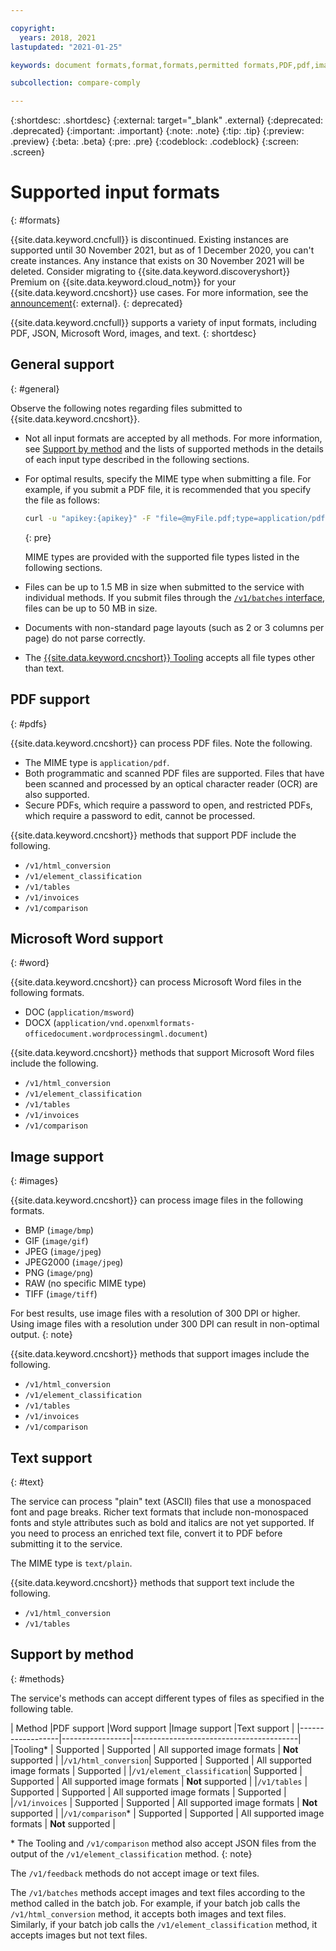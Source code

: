 ```yaml
---

copyright:
  years: 2018, 2021
lastupdated: "2021-01-25"

keywords: document formats,format,formats,permitted formats,PDF,pdf,image,images,text,Word

subcollection: compare-comply

---
```


{:shortdesc: .shortdesc}
{:external: target="_blank" .external}
{:deprecated: .deprecated}
{:important: .important}
{:note: .note}
{:tip: .tip}
{:preview: .preview}
{:beta: .beta}
{:pre: .pre}
{:codeblock: .codeblock}
{:screen: .screen}

# Supported input formats
{: #formats}

{{site.data.keyword.cncfull}} is discontinued. Existing instances are supported until 30 November 2021, but as of 1 December 2020, you can't create instances. Any instance that exists on 30 November 2021 will be deleted. Consider migrating to {{site.data.keyword.discoveryshort}} Premium on {{site.data.keyword.cloud_notm}} for your {{site.data.keyword.cncshort}} use cases. For more information, see the [announcement](/status?query=Compare+and+Comply&selected=announcement){: external}.
{: deprecated}

{{site.data.keyword.cncfull}} supports a variety of input formats, including PDF, JSON, Microsoft Word, images, and text.
{: shortdesc}

## General support
{: #general}

Observe the following notes regarding files submitted to {{site.data.keyword.cncshort}}.

- Not all input formats are accepted by all methods. For more information, see [Support by method](/docs/compare-comply?topic=compare-comply-formats#methods) and the lists of supported methods in the details of each input type described in the following sections.
- For optimal results, specify the MIME type when submitting a file. For example, if you submit a PDF file, it is recommended that you specify the file as follows:

    ```sh
    curl -u "apikey:{apikey}" -F "file=@myFile.pdf;type=application/pdf" "{url}/v1/{method_name}?version=2018-10-15"
    ```
    {: pre}

    MIME types are provided with the supported file types listed in the following sections.
- Files can be up to 1.5 MB in size when submitted to the service with individual methods. If you submit files through the [`/v1/batches` interface](/docs/compare-comply?topic=compare-comply-batching), files can be up to 50 MB in size.
- Documents with non-standard page layouts (such as 2 or 3 columns per page) do not parse correctly.
- The [{{site.data.keyword.cncshort}} Tooling](/docs/compare-comply?topic=compare-comply-using_tool) accepts all file types other than text.

## PDF support
{: #pdfs}

{{site.data.keyword.cncshort}} can process PDF files. Note the following.

- The MIME type is `application/pdf`.
- Both programmatic and scanned PDF files are supported. Files that have been scanned and processed by an optical character reader (OCR) are also supported.
- Secure PDFs, which require a password to open, and restricted PDFs, which require a password to edit, cannot be processed.

{{site.data.keyword.cncshort}} methods that support PDF include the following.

- `/v1/html_conversion`
- `/v1/element_classification`
- `/v1/tables`
- `/v1/invoices`
- `/v1/comparison`

## Microsoft Word support
{: #word}

{{site.data.keyword.cncshort}} can process Microsoft Word files in the following formats.

- DOC (`application/msword`)
- DOCX (`application/vnd.openxmlformats-officedocument.wordprocessingml.document`)

{{site.data.keyword.cncshort}} methods that support Microsoft Word files include the following.

- `/v1/html_conversion`
- `/v1/element_classification`
- `/v1/tables`
- `/v1/invoices`
- `/v1/comparison`

## Image support
{: #images}

{{site.data.keyword.cncshort}} can process image files in the following formats.

- BMP (`image/bmp`)
- GIF (`image/gif`)
- JPEG (`image/jpeg`)
- JPEG2000 (`image/jpeg`)
- PNG (`image/png`)
- RAW (no specific MIME type)
- TIFF (`image/tiff`)

For best results, use image files with a resolution of 300 DPI or higher. Using image files with a resolution under 300 DPI can result in non-optimal output.
{: note}

{{site.data.keyword.cncshort}} methods that support images include the following.

- `/v1/html_conversion`
- `/v1/element_classification`
- `/v1/tables`
- `/v1/invoices`
- `/v1/comparison`

## Text support
{: #text}

The service can process "plain" text (ASCII) files that use a monospaced font and page breaks. Richer text formats that include non-monospaced fonts and style attributes such as bold and italics are not yet supported. If you need to process an enriched text file, convert it to PDF before submitting it to the service.

The MIME type is `text/plain`.

{{site.data.keyword.cncshort}} methods that support text include the following.

- `/v1/html_conversion`
- `/v1/tables`

## Support by method
{: #methods}

The service's methods can accept different types of files as specified in the following table.

| Method           |PDF support   |Word support     |Image support        |Text support    |
|------------------|-----------------|-----------------------------------------|
|Tooling*           | Supported    | Supported | All supported image formats | **Not** supported |
|`/v1/html_conversion`| Supported | Supported | All supported image formats | Supported |
|`/v1/element_classification`| Supported | Supported | All supported image formats | **Not** supported |
|`/v1/tables`      | Supported | Supported | All supported image formats | Supported |
|`/v1/invoices`    | Supported | Supported | All supported image formats | **Not** supported |
|`/v1/comparison`* | Supported | Supported | All supported image formats | **Not** supported |

\* The Tooling and `/v1/comparison` method also accept JSON files from the output of the `/v1/element_classification` method.
{: note}

The `/v1/feedback` methods do not accept image or text files.

The `/v1/batches` methods accept images and text files according to the method called in the batch job. For example, if your batch job calls the `/v1/html_conversion` method, it accepts both images and text files. Similarly, if your batch job calls the `/v1/element_classification` method, it accepts images but not text files.
